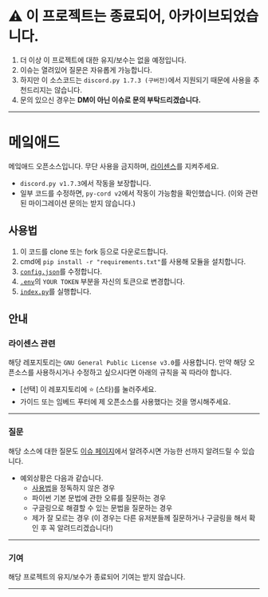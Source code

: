 # ⚠ 이 프로젝트는 종료되어, 아카이브되었습니다.
1. 더 이상 이 프로젝트에 대한 유지/보수는 없을 예정입니다.
2. 이슈는 열려있어 질문은 자유롭게 가능합니다.
3. 하지만 이 소스코드는 ``discord.py 1.7.3 (구버전)``에서 지원되기 때문에 사용을 추천드리지는 않습니다.
4. 문의 있으신 경우는 **DM이 아닌 이슈로 문의 부탁드리겠습니다.**

---

# 메잌애드
메잌애드 오픈소스입니다. 무단 사용을 금지하며, [라이센스](#라이센스-관련)를 지켜주세요.
+ ``discord.py v1.7.3``에서 작동을 보장합니다.
+ 일부 코드를 수정하면, ``py-cord v2``에서 작동이 가능함을 확인했습니다. (이와 관련된 마이그레이션 문의는 받지 않습니다.)

## 사용법
1. 이 코드를 clone 또는 fork 등으로 다운로드합니다.
2. cmd에 ``pip install -r "requirements.txt"``를 사용해 모듈을 설치합니다.
3. [``config.json``](/config.json)를 수정합니다.
4. [``.env``](/.env)의 ``YOUR TOKEN`` 부분을 자신의 토큰으로 변경합니다.
5. [``index.py``](/index.py)를 실행합니다.

## 안내
### 라이센스 관련
해당 레포지토리는 ``GNU General Public License v3.0``를 사용합니다.
만약 해당 오픈소스를 사용하시거나 수정하고 싶으시다면 아래의 규칙을 꼭 따라야 합니다.

+ [선택] 이 레포지토리에 ⭐ (스타)를 눌러주세요.
+ 가이드 또는 임베드 푸터에 제 오픈소스를 사용했다는 것을 명시해주세요.

---

### 질문
해당 소스에 대한 질문도 [이슈 페이지](https://github.com/samsunghappytree123/makead/issues)에서 알려주시면 가능한 선까지 알려드릴 수 있습니다.
- 예외상황은 다음과 같습니다.
    - [사용법](#사용법)을 정독하지 않은 경우
    - 파이썬 기본 문법에 관한 오류를 질문하는 경우
    - 구글링으로 해결할 수 있는 문법을 질문하는 경우
    - 제가 잘 모르는 경우 (이 경우는 다른 유저분들께 질문하거나 구글링을 해서 확인 후 꼭 알려드리겠습니다!)

---

### 기여
해당 프로젝트의 유지/보수가 종료되어 기여는 받지 않습니다.

---
